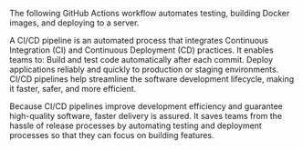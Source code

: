 The following GitHub Actions workflow automates testing, building Docker images, and deploying to a server. 

A CI/CD pipeline is an automated process that integrates Continuous Integration (CI) and Continuous Deployment (CD) practices. It enables teams to:
Build and test code automatically after each commit.
Deploy applications reliably and quickly to production or staging environments.
CI/CD pipelines help streamline the software development lifecycle, making it faster, safer, and more efficient.

Because CI/CD pipelines improve development efficiency and guarantee high-quality software, faster delivery is assured. It saves teams from the hassle of release processes by automating testing and deployment processes so that they can focus on building features.

